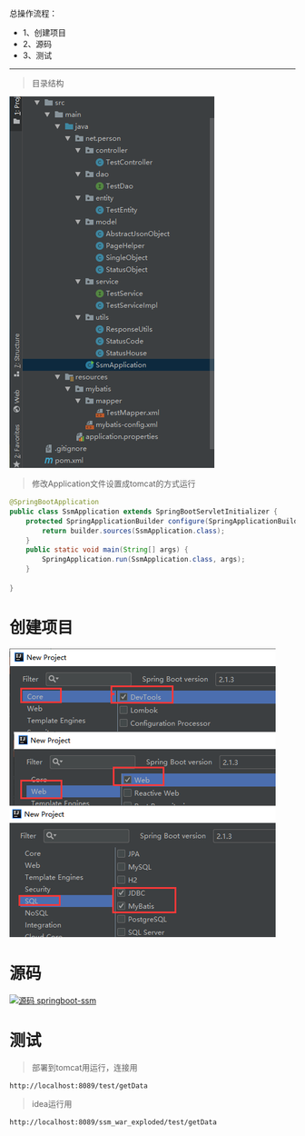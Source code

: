 总操作流程：
- 1、创建项目
- 2、源码
- 3、测试

***

> 目录结构

![](image/6-1.png)

>修改Application文件设置成tomcat的方式运行
```java
@SpringBootApplication
public class SsmApplication extends SpringBootServletInitializer {
	protected SpringApplicationBuilder configure(SpringApplicationBuilder builder) {
		return builder.sources(SsmApplication.class);
	}
	public static void main(String[] args) {
		SpringApplication.run(SsmApplication.class, args);
	}

}
```

# 创建项目

![](image/6-2.png)


# 源码

[![](https://img.shields.io/badge/源码-springboot--ssm-blue.svg "源码 springboot-ssm")](https://github.com/lidekai/springboot-ssm.git)

# 测试

>部署到tomcat用运行，连接用

```
http://localhost:8089/test/getData
```

>idea运行用
```
http://localhost:8089/ssm_war_exploded/test/getData
```